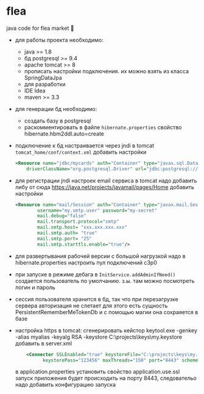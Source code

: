 # flea
java code for flea market :pray:

* для работы проекта необходимо:
    - java >= 1.8
    - бд postgresql >= 9.4
    - apache tomcat >= 8
    - прописать настройки подключения. их можно взять из класса SpringDataJpa
    - для разработки
    - IDE Idea
    - maven  >= 3.3

* для генерации бд необходимо:
    - создать базу в postgresql
    - раскомментировать в файле `hibernate.properties` свойство hibernate.hbm2ddl.auto=create

* подключение к бд настраивается через jndi в tomcat `tomcat_home/conf/context.xml`
    добавить настройки
    ```xml
    <Resource name="jdbc/mycards" auth="Container" type="javax.sql.DataSource"
        driverClassName="org.postgresql.Driver" url="jdbc:postgresql://localhost:5432/mycards" username="postgres" password="qwe"/>
     ```

* для регистрации jndi настроек email сервиса в tomcat надо добавить либу от сюда https://java.net/projects/javamail/pages/Home
    добавить настройки
    ```xml
    <Resource name="mail/Session" auth="Container" type="javax.mail.Session"
            username="my.smtp.user" password="my-secret"
            mail.debug="false"
            mail.transport.protocol="smtp"
            mail.smtp.host= "xxx.xxx.xxx.xxx"
            mail.smtp.auth= "true"
            mail.smtp.port= "25"
            mail.smtp.starttls.enable="true"/>
     ```

* для развертывания рабочей версии с большой нагрузкой надо в hibernate.properties настроить пул подключений c3p0

* при запуске в режиме дебага в
    ``` InitService.addAdminIfNeed() ```
  создается пользователь по умолчанию. з.ы. там можно посмотреть логин и пароль

* сессия пользователя хранится в бд, так что при перезагрузке сервера авторизация не слетает
для этого есть сущность PersistentRememberMeTokenDb и с помощью магии она сохраяется в базе

* настройка https в tomcat:
    сгенерировать кейстор keytool.exe -genkey -alias myalias -keyalg RSA -keystore C:\projects\keys\my.keystore
    добавить в server.xml
    ```xml
        <Connector SSLEnabled="true" keystoreFile="C:\projects\keys\my.keystore" protocol="org.apache.coyote.http11.Http11NioProtocol"
              keystorePass="123456" maxThreads="150" port="8443" scheme="https" secure="true" sslProtocol="TLS"/>
    ```
    в application.properties установить свойство application.use.ssl
    запуск приложения будет происходить на порту 8443, следовательо надо добавить конфигурацию запуска
